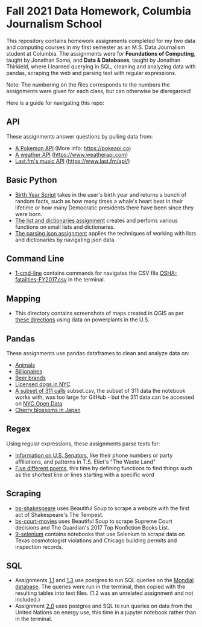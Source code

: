# Fall 2021 Data Homework, Columbia Journalism School 

This repository contains homework assignments completed for my two data and computing courses in my first semester as an M.S. Data Journalism student at Columbia. The assignments were for **Foundations of Computing**, taught by Jonathan Soma, and **Data & Databases**, taught by Jonathan Thirkield, where I learned querying in SQL, cleaning and analyzing data with pandas, scraping the web and parsing text with regular expressions.

Note: The numbering on the files corresponds to the numbers the assignments were given for each class, but can otherwise be disregarded! 

Here is a guide for navigating this repo:

## API

These assignments answer questions by pulling data from:

* [A Pokemon API](api/3-pokemon.py) (More info: https://pokeapi.co)
* [A weather API](api/4-weather.py) (https://www.weatherapi.com)
* [Last.fm's music API](api/4-last-fm.py) (https://www.last.fm/api/)

## Basic Python

* [Birth Year Script](basic-python/1-birth-year-script.py) takes in the user's birth year and returns a bunch of random facts, such as how many times a whale's heart beat in their lifetime or how many Democratic presidents there have been since they were born.
* [The list and dictionaries assignment](basic-python/2-lists-dictionaries.py) creates and perfoms various functions on small lists and dictionaries. 
* [The parsing json assignment](basic-python/3-parsing-json.py) applies the techniques of working with lists and dictionaries by navigating json data.

## Command Line

* [1-cmd-line](command-line/1-cmd-line.txt) contains commands for navigates the CSV file [OSHA-fatalities-FY2017.csv](command-line/OSHA-fatalities-FY2017.csv) in the terminal.

## Mapping

* This directory contains screenshots of maps created in QGIS as per [these directions](https://gist.github.com/jsoma/0865246bd9223a6b86fe6876efb4c640) using data on powerplants in the U.S. 

## Pandas

These assignments use pandas dataframes to clean and analyze data on:

* [Animals](pandas/5-pandas/animals)
* [Billionaires](pandas/5-pandas/billionaires)
* [Beer brands](pandas/6-pandas/beer)
* [Licensed dogs in NYC](pandas/6-pandas/dogs)
* [A subset of 311 calls](pandas/7-pandas-cleaning/311) subset.csv, the subset of 311 data the notebook works with, was too large for GitHub - but the 311 data can be accessed on [NYC Open Data](https://data.cityofnewyork.us/Social-Services/311-Service-Requests-from-2010-to-Present/erm2-nwe9)
* [Cherry blossoms in Japan](pandas/7-pandas-cleaning/cherry-blossoms)

## Regex

Using regular expressions, these assignments parse texts for:

* [Information on U.S. Senators](regex/4.0-regex-senators-wasteland.ipynb), like their phone numbers or party affiliations, and patterns in T.S. Eliot's "The Waste Land"
* [Five different poems](regex/4.1-regex-functions.ipynb), this time by defining functions to find things such as the shortest line or lines starting with a specific word

## Scraping

* [bs-shakespeare](scraping/3.0-bs-shakespeare.ipynb) uses Beautiful Soup to scrape a website with the first act of Shakespeare's The Tempest.
* [bs-court-movies](scraping/3.1-bs-court-books.ipynb) uses Beautiful Soup to scrape Supreme Court decisions and The Guardian's 2017 Top Nonfiction Books List.
* [9-selenium](scraping/9-selenium) contains notebooks that use Selenium to scrape data on Texas cosmotologist violations and Chicago building permits and inspection records.

## SQL

* Assignments [1.1](sql/1.1-mondial.txt) and [1.3](sql/1.3-mondial.txt) use postgres to run SQL queries on the [Mondial database](https://www.dbis.informatik.uni-goettingen.de/Mondial/). The queries were run in the terminal, then copied with the resulting tables into text files. (1.2 was an unrelated assignment and not included.)
* Assignment [2.0](sql/2.0-un-jupyter.ipynb) uses postgres and SQL to run queries on data from the United Nations on energy use, this time in a jupyter notebook rather than in the terminal. 
